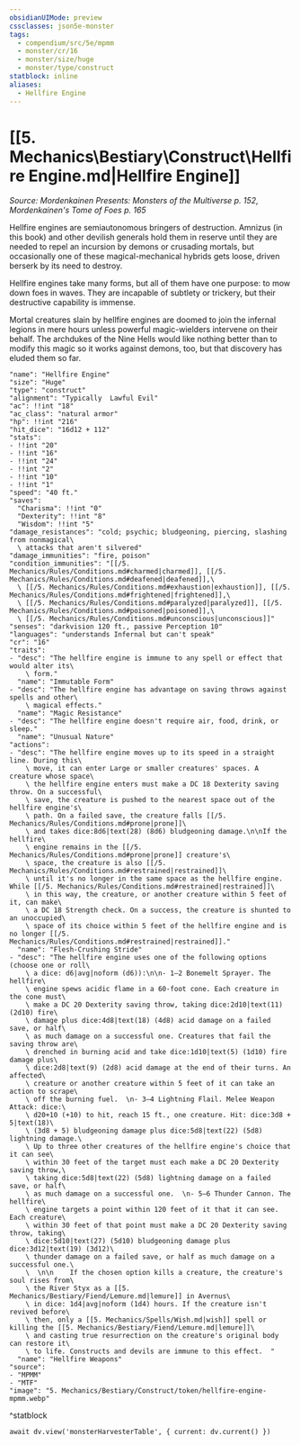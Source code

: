 ```yaml
---
obsidianUIMode: preview
cssclasses: json5e-monster
tags:
  - compendium/src/5e/mpmm
  - monster/cr/16
  - monster/size/huge
  - monster/type/construct
statblock: inline
aliases:
  - Hellfire Engine
---
```

# [[5. Mechanics\Bestiary\Construct\Hellfire Engine.md|Hellfire Engine]]
*Source: Mordenkainen Presents: Monsters of the Multiverse p. 152, Mordenkainen's Tome of Foes p. 165*

Hellfire engines are semiautonomous bringers of destruction. Amnizus (in this book) and other devilish generals hold them in reserve until they are needed to repel an incursion by demons or crusading mortals, but occasionally one of these magical-mechanical hybrids gets loose, driven berserk by its need to destroy.

Hellfire engines take many forms, but all of them have one purpose: to mow down foes in waves. They are incapable of subtlety or trickery, but their destructive capability is immense.

Mortal creatures slain by hellfire engines are doomed to join the infernal legions in mere hours unless powerful magic-wielders intervene on their behalf. The archdukes of the Nine Hells would like nothing better than to modify this magic so it works against demons, too, but that discovery has eluded them so far.

```statblock
"name": "Hellfire Engine"
"size": "Huge"
"type": "construct"
"alignment": "Typically  Lawful Evil"
"ac": !!int "18"
"ac_class": "natural armor"
"hp": !!int "216"
"hit_dice": "16d12 + 112"
"stats":
- !!int "20"
- !!int "16"
- !!int "24"
- !!int "2"
- !!int "10"
- !!int "1"
"speed": "40 ft."
"saves":
  "Charisma": !!int "0"
  "Dexterity": !!int "8"
  "Wisdom": !!int "5"
"damage_resistances": "cold; psychic; bludgeoning, piercing, slashing from nonmagical\
  \ attacks that aren't silvered"
"damage_immunities": "fire, poison"
"condition_immunities": "[[/5. Mechanics/Rules/Conditions.md#charmed|charmed]], [[/5. Mechanics/Rules/Conditions.md#deafened|deafened]],\
  \ [[/5. Mechanics/Rules/Conditions.md#exhaustion|exhaustion]], [[/5. Mechanics/Rules/Conditions.md#frightened|frightened]],\
  \ [[/5. Mechanics/Rules/Conditions.md#paralyzed|paralyzed]], [[/5. Mechanics/Rules/Conditions.md#poisoned|poisoned]],\
  \ [[/5. Mechanics/Rules/Conditions.md#unconscious|unconscious]]"
"senses": "darkvision 120 ft., passive Perception 10"
"languages": "understands Infernal but can't speak"
"cr": "16"
"traits":
- "desc": "The hellfire engine is immune to any spell or effect that would alter its\
    \ form."
  "name": "Immutable Form"
- "desc": "The hellfire engine has advantage on saving throws against spells and other\
    \ magical effects."
  "name": "Magic Resistance"
- "desc": "The hellfire engine doesn't require air, food, drink, or sleep."
  "name": "Unusual Nature"
"actions":
- "desc": "The hellfire engine moves up to its speed in a straight line. During this\
    \ move, it can enter Large or smaller creatures' spaces. A creature whose space\
    \ the hellfire engine enters must make a DC 18 Dexterity saving throw. On a successful\
    \ save, the creature is pushed to the nearest space out of the hellfire engine's\
    \ path. On a failed save, the creature falls [[/5. Mechanics/Rules/Conditions.md#prone|prone]]\
    \ and takes dice:8d6|text(28) (8d6) bludgeoning damage.\n\nIf the hellfire\
    \ engine remains in the [[/5. Mechanics/Rules/Conditions.md#prone|prone]] creature's\
    \ space, the creature is also [[/5. Mechanics/Rules/Conditions.md#restrained|restrained]]\
    \ until it's no longer in the same space as the hellfire engine. While [[/5. Mechanics/Rules/Conditions.md#restrained|restrained]]\
    \ in this way, the creature, or another creature within 5 feet of it, can make\
    \ a DC 18 Strength check. On a success, the creature is shunted to an unoccupied\
    \ space of its choice within 5 feet of the hellfire engine and is no longer [[/5. Mechanics/Rules/Conditions.md#restrained|restrained]]."
  "name": "Flesh-Crushing Stride"
- "desc": "The hellfire engine uses one of the following options (choose one or roll\
    \ a dice: d6|avg|noform (d6)):\n\n- 1–2 Bonemelt Sprayer. The hellfire\
    \ engine spews acidic flame in a 60-foot cone. Each creature in the cone must\
    \ make a DC 20 Dexterity saving throw, taking dice:2d10|text(11) (2d10) fire\
    \ damage plus dice:4d8|text(18) (4d8) acid damage on a failed save, or half\
    \ as much damage on a successful one. Creatures that fail the saving throw are\
    \ drenched in burning acid and take dice:1d10|text(5) (1d10) fire damage plus\
    \ dice:2d8|text(9) (2d8) acid damage at the end of their turns. An affected\
    \ creature or another creature within 5 feet of it can take an action to scrape\
    \ off the burning fuel.  \n- 3–4 Lightning Flail. Melee Weapon Attack: dice:\
    \ d20+10 (+10) to hit, reach 15 ft., one creature. Hit: dice:3d8 + 5|text(18)\
    \ (3d8 + 5) bludgeoning damage plus dice:5d8|text(22) (5d8) lightning damage.\
    \ Up to three other creatures of the hellfire engine's choice that it can see\
    \ within 30 feet of the target must each make a DC 20 Dexterity saving throw,\
    \ taking dice:5d8|text(22) (5d8) lightning damage on a failed save, or half\
    \ as much damage on a successful one.  \n- 5–6 Thunder Cannon. The hellfire\
    \ engine targets a point within 120 feet of it that it can see. Each creature\
    \ within 30 feet of that point must make a DC 20 Dexterity saving throw, taking\
    \ dice:5d10|text(27) (5d10) bludgeoning damage plus dice:3d12|text(19) (3d12)\
    \ thunder damage on a failed save, or half as much damage on a successful one.\
    \  \n\n    If the chosen option kills a creature, the creature's soul rises from\
    \ the River Styx as a [[5. Mechanics/Bestiary/Fiend/Lemure.md|lemure]] in Avernus\
    \ in dice: 1d4|avg|noform (1d4) hours. If the creature isn't revived before\
    \ then, only a [[5. Mechanics/Spells/Wish.md|wish]] spell or killing the [[5. Mechanics/Bestiary/Fiend/Lemure.md|lemure]]\
    \ and casting true resurrection on the creature's original body can restore it\
    \ to life. Constructs and devils are immune to this effect.  "
  "name": "Hellfire Weapons"
"source":
- "MPMM"
- "MTF"
"image": "5. Mechanics/Bestiary/Construct/token/hellfire-engine-mpmm.webp"
```
^statblock

```dataviewjs
await dv.view('monsterHarvesterTable', { current: dv.current() })
```
